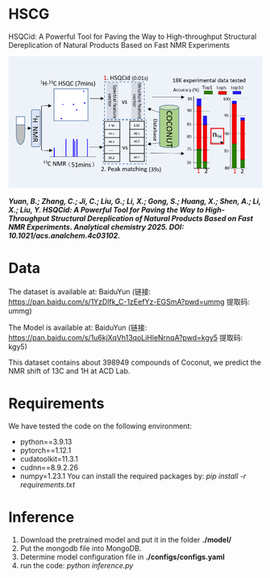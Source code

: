 # HSCG
HSQCid: A Powerful Tool for Paving the Way to High-throughput Structural Dereplication of Natural Products Based on Fast NMR Experiments

![image/img.png](image/img.png)

**_Yuan, B.; Zhang, C.; Ji, C.; Liu, G.; Li, X.; Gong, S.; Huang, X.; Shen, A.; Li, X.; Liu, Y. HSQCid: A Powerful Tool for Paving the Way to High-Throughput Structural Dereplication of Natural Products Based on Fast NMR Experiments. Analytical chemistry 2025. DOI: 10.1021/acs.analchem.4c03102._**

# Data
The dataset is available at: BaiduYun (链接: https://pan.baidu.com/s/1YzDlfk_C-1zEefYz-EGSmA?pwd=ummg 提取码: ummg)

The Model is available at: BaiduYun (链接: https://pan.baidu.com/s/1u6kjXqVh13qoLiHleNrnqA?pwd=kgy5 提取码: kgy5)

This dataset contains about 398949 compounds of Coconut, we predict the NMR shift of 13C and 1H at ACD Lab.

# Requirements
We have tested the code on the following environment:
- python==3.9.13
- pytorch==1.12.1
- cudatoolkit=11.3.1
- cudnn==8.9.2.26
- numpy=1.23.1
You can install the required packages by: _pip install -r requirements.txt_

# Inference
1. Download the pretrained model and put it in the folder **./model/**
2. Put the mongodb file into MongoDB.
3. Determine model configuration file in **./configs/configs.yaml**
4. run the code: _python inference.py_
